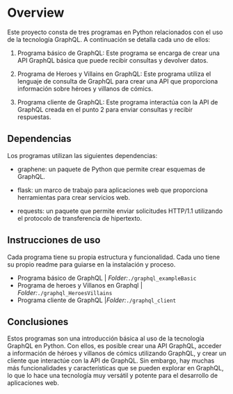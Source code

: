 # Overview

Este proyecto consta de tres programas en Python relacionados con el uso de la tecnología GraphQL. A continuación se detalla cada uno de ellos:

1. Programa básico de GraphQL: Este programa se encarga de crear una API GraphQL básica que puede recibir consultas y devolver datos.

2. Programa de Heroes y Villains en GraphQL: Este programa utiliza el lenguaje de consulta de GraphQL para crear una API que proporciona información sobre héroes y villanos de cómics.

3. Programa cliente de GraphQL: Este programa interactúa con la API de GraphQL creada en el punto 2 para enviar consultas y recibir respuestas.

## Dependencias

Los programas utilizan las siguientes dependencias:

- graphene: un paquete de Python que permite crear esquemas de GraphQL.

- flask: un marco de trabajo para aplicaciones web que proporciona herramientas para crear servicios web.

- requests: un paquete que permite enviar solicitudes HTTP/1.1 utilizando el protocolo de transferencia de hipertexto.

## Instrucciones de uso

Cada programa tiene su propia estructura y funcionalidad. Cada uno tiene su propio readme para guiarse en la instalación y proceso.

- Programa básico de GraphQL | *Folder:*`./graphql_exampleBasic`
- Programa de heroes y Villanos en Graphql | *Folder:*`./graphql_HeroesVillains`
- Programa cliente de GraphQL |*Folder:*`./graphql_client`

## Conclusiones

Estos programas son una introducción básica al uso de la tecnología GraphQL en Python. Con ellos, es posible crear una API GraphQL, acceder a información de héroes y villanos de cómics utilizando GraphQL, y crear un cliente que interactúe con la API de GraphQL. Sin embargo, hay muchas más funcionalidades y características que se pueden explorar en GraphQL, lo que lo hace una tecnología muy versátil y potente para el desarrollo de aplicaciones web.
